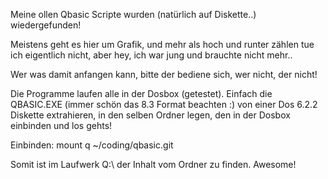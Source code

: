 Meine ollen Qbasic Scripte wurden (natürlich auf Diskette..) wiedergefunden!

Meistens geht es hier um Grafik, und mehr als hoch und runter zählen tue ich eigentlich nicht, aber hey, ich war jung und brauchte nicht mehr..

Wer was damit anfangen kann, bitte der bediene sich, wer nicht, der nicht!

Die Programme laufen alle in der Dosbox (getestet).
Einfach die QBASIC.EXE (immer schön das 8.3 Format beachten :) von einer Dos 6.2.2 Diskette extrahieren, in den selben Ordner legen, den in der Dosbox einbinden und los gehts!

Einbinden:
	mount q ~/coding/qbasic.git
	
Somit ist im Laufwerk Q:\ der Inhalt vom Ordner zu finden. Awesome!

